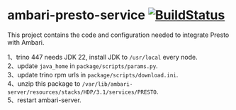 # ambari-presto-service [![BuildStatus](https://travis-ci.org/prestosql/ambari-presto-service.svg?branch=master)](https://travis-ci.org/prestosql/ambari-presto-service)

This project contains the code and configuration needed to integrate Presto with Ambari.

1、trino 447 needs JDK 22, install JDK to `/usr/local` every node.  
2、update `java_home` in `package/scripts/params.py`.  
3、update trino rpm urls in `package/scripts/download.ini`.  
4、unzip this package to `/var/lib/ambari-server/resources/stacks/HDP/3.1/services/PRESTO`.  
5、restart ambari-server.  

